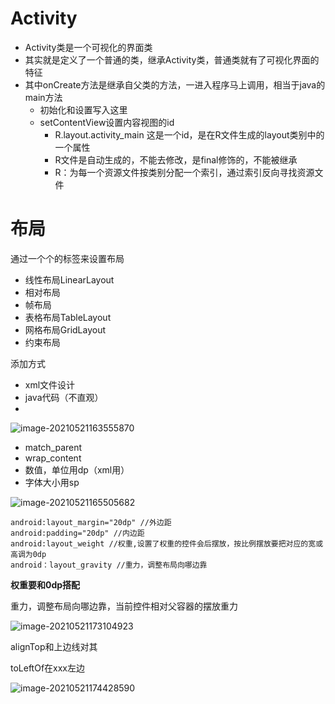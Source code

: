 # Activity

+ Activity类是一个可视化的界面类
+ 其实就是定义了一个普通的类，继承Activity类，普通类就有了可视化界面的特征
+ 其中onCreate方法是继承自父类的方法，一进入程序马上调用，相当于java的main方法
  + 初始化和设置写入这里
  + setContentView设置内容视图的id
    + R.layout.activity_main 这是一个id，是在R文件生成的layout类别中的一个属性
    + R文件是自动生成的，不能去修改，是final修饰的，不能被继承
    + R：为每一个资源文件按类别分配一个索引，通过索引反向寻找资源文件

# 布局

通过一个个的标签来设置布局

+ 线性布局LinearLayout
+ 相对布局
+ 帧布局
+ 表格布局TableLayout
+ 网格布局GridLayout
+ 约束布局

添加方式

+ xml文件设计
+ java代码（不直观）
+ 

![image-20210521163555870](C:\Users\15200\AppData\Roaming\Typora\typora-user-images\image-20210521163555870.png)

+ match_parent
+ wrap_content
+ 数值，单位用dp（xml用）
+ 字体大小用sp

![image-20210521165505682](C:\Users\15200\AppData\Roaming\Typora\typora-user-images\image-20210521165505682.png)

```
android:layout_margin="20dp" //外边距
android:padding="20dp" //内边距
android:layout_weight //权重,设置了权重的控件会后摆放，按比例摆放要把对应的宽或高调为0dp
android：layout_gravity //重力，调整布局向哪边靠
```

**权重要和0dp搭配**

重力，调整布局向哪边靠，当前控件相对父容器的摆放重力

![image-20210521173104923](C:\Users\15200\AppData\Roaming\Typora\typora-user-images\image-20210521173104923.png)

alignTop和上边线对其

toLeftOf在xxx左边

![image-20210521174428590](C:\Users\15200\AppData\Roaming\Typora\typora-user-images\image-20210521174428590.png)

